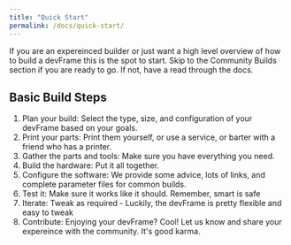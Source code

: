 ```yaml
---
title: "Quick Start"
permalink: /docs/quick-start/
---
```


If you are an expereinced builder or just want a high level overview of how to build a devFrame this is the spot to start.  Skip to the Community Builds section if you are ready to go.  If not, have a read through the docs.

## Basic Build Steps
1. Plan your build:  Select the type, size, and configuration of your devFrame based on your goals.
2. Print your parts:  Print them yourself, or use a service, or barter with a friend who has a printer.
3. Gather the parts and tools:  Make sure you have everything you need.
4. Build the hardware:  Put it all together.
5. Configure the software: We provide some advice, lots of links, and complete parameter files for common builds.
6. Test it:  Make sure it works like it should.  Remember, smart is safe
7. Iterate:  Tweak as required - Luckily, the devFrame is pretty flexible and easy to tweak
8. Contribute:  Enjoying your devFrame?  Cool!  Let us know and share your expereince with the community.  It's good karma.